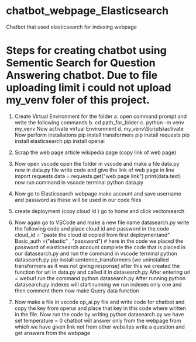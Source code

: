 # chatbot_webpage_Elasticsearch
Chatbot that used elasticsearch for indexing webpage

# Steps for creating chatbot using Sementic Search for Question Answering chatbot. Due to file uploading limit i could not upload my_venv foler of this project. 

1. Create Virtual Environment for the folder
  a.  open command prompt and write the following commands 
  b.  cd path_for_folder
  c.  python -m venv my_venv
Now activate virtual Environment
  d. my_venv\Scripts\activate
Now perform installations
 pip install transformers
 pip install requests
 pip install elasticsearch
 pip install openai
2. Scrap the web page article
   wikipedia page (copy link of web page)
3. Now open vscode open the folder in vscode  and make a file data.py
    now in data.py file write code and give the link of web page in line
   import requests
   data = requests.get("web page link")
   print(data.text)
   now run command in vscode terminal
   python data.py
4. Now go to Elasticsearch webpage make account and save username and password as these will be used in our code files
5. create deployment (copy cloud Id )
   go to home and click vectorsearch
6.  Now again go to VSCode and make a new file name datasearch.py
   write the following code and place cloud id and password in the code
cloud_id = "paste the cloud id copied from first deploymentand"
Basic_auth =("elastic" , "password")   # here in the code we placed the password of elasticsearch account
complete the code that is placed in our datasearch.py and run the command in vscode terminal
                                 python datasearch.py
pip install sentence_transformers
[we uninstalled transformers as it was not giving response]
after this we created the function for url in data.py and called it in datasearch.py
After entering url = weburl run the command
                python datasearch.py
    After running python datasearch.py indexes will start running
    we run indexes only one and then comment them
    now make Query data function

7. Now make a file in vscode op_ai.py file and write code for chatbot and copy the key from openai and place that key in this code where written in the file.
   Now run the code by writing      python datasearch.py
   we have set temperature = 0
   chatbot will answer only from the webpage from which we have given link not from other websites
   write a question and get answers from the webpage 
